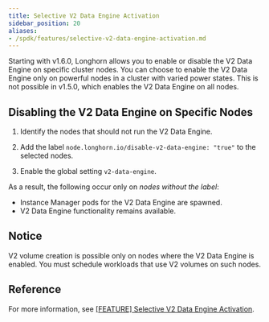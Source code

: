 ```yaml
---
title: Selective V2 Data Engine Activation
sidebar_position: 20
aliases:
- /spdk/features/selective-v2-data-engine-activation.md
---
```


Starting with v1.6.0, Longhorn allows you to enable or disable the V2 Data Engine on specific cluster nodes. You can choose to enable the V2 Data Engine only on powerful nodes in a cluster with varied power states. This is not possible in v1.5.0, which enables the V2 Data Engine on all nodes.

## Disabling the V2 Data Engine on Specific Nodes

1. Identify the nodes that should not run the V2 Data Engine.

1. Add the label `node.longhorn.io/disable-v2-data-engine: "true"` to the selected nodes.

1. Enable the global setting `v2-data-engine`.

As a result, the following occur only on *nodes without the label*:
- Instance Manager pods for the V2 Data Engine are spawned.
- V2 Data Engine functionality remains available.

## Notice

V2 volume creation is possible only on nodes where the V2 Data Engine is enabled. You must schedule workloads that use V2 volumes on such nodes.

## Reference

For more information, see [[FEATURE] Selective V2 Data Engine Activation](https://github.com/longhorn/longhorn/issues/7015).
